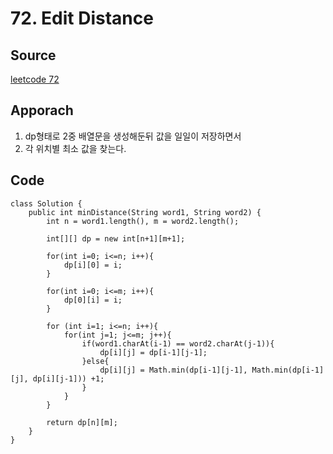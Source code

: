 # 72. Edit Distance

## Source

[leetcode 72](https://leetcode.com/problems/edit-distance/description/?envType=study-plan-v2&envId=leetcode-75)

## Apporach

1. dp형태로 2중 배열문을 생성해둔뒤 값을 일일이 저장하면서 
2. 각 위치별 최소 값을 찾는다.

## Code

    class Solution {
        public int minDistance(String word1, String word2) {
            int n = word1.length(), m = word2.length();

            int[][] dp = new int[n+1][m+1];

            for(int i=0; i<=n; i++){
                dp[i][0] = i;
            }

            for(int i=0; i<=m; i++){
                dp[0][i] = i;
            }

            for (int i=1; i<=n; i++){
                for(int j=1; j<=m; j++){
                    if(word1.charAt(i-1) == word2.charAt(j-1)){
                        dp[i][j] = dp[i-1][j-1];
                    }else{
                        dp[i][j] = Math.min(dp[i-1][j-1], Math.min(dp[i-1][j], dp[i][j-1])) +1;
                    }
                }
            }

            return dp[n][m];
        }
    }

